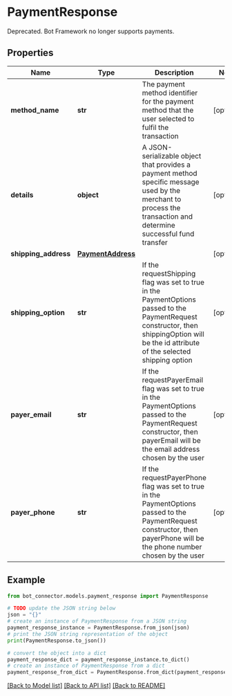 # PaymentResponse

Deprecated. Bot Framework no longer supports payments.

## Properties

Name | Type | Description | Notes
------------ | ------------- | ------------- | -------------
**method_name** | **str** | The payment method identifier for the payment method that the user selected to fulfil the transaction | [optional] 
**details** | **object** | A JSON-serializable object that provides a payment method specific message used by the merchant to process the transaction and determine successful fund transfer | [optional] 
**shipping_address** | [**PaymentAddress**](PaymentAddress.md) |  | [optional] 
**shipping_option** | **str** | If the requestShipping flag was set to true in the PaymentOptions passed to the PaymentRequest constructor, then shippingOption will be the id attribute of the selected shipping option | [optional] 
**payer_email** | **str** | If the requestPayerEmail flag was set to true in the PaymentOptions passed to the PaymentRequest constructor, then payerEmail will be the email address chosen by the user | [optional] 
**payer_phone** | **str** | If the requestPayerPhone flag was set to true in the PaymentOptions passed to the PaymentRequest constructor, then payerPhone will be the phone number chosen by the user | [optional] 

## Example

```python
from bot_connector.models.payment_response import PaymentResponse

# TODO update the JSON string below
json = "{}"
# create an instance of PaymentResponse from a JSON string
payment_response_instance = PaymentResponse.from_json(json)
# print the JSON string representation of the object
print(PaymentResponse.to_json())

# convert the object into a dict
payment_response_dict = payment_response_instance.to_dict()
# create an instance of PaymentResponse from a dict
payment_response_from_dict = PaymentResponse.from_dict(payment_response_dict)
```
[[Back to Model list]](../README.md#documentation-for-models) [[Back to API list]](../README.md#documentation-for-api-endpoints) [[Back to README]](../README.md)


